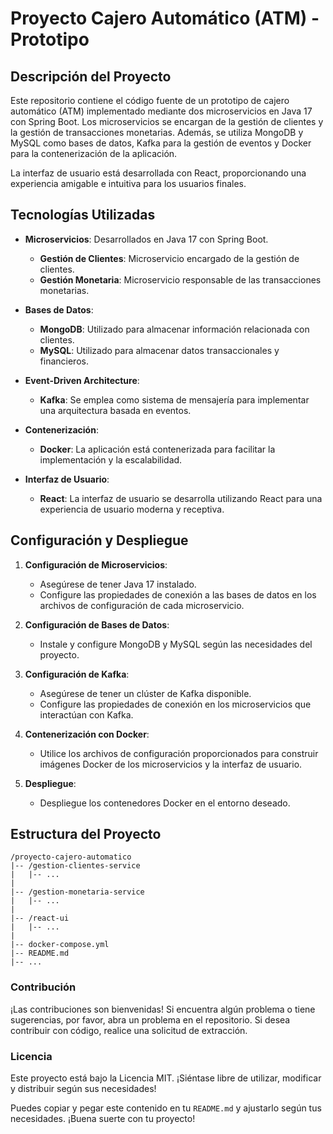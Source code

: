 # Proyecto Cajero Automático (ATM) - Prototipo

## Descripción del Proyecto

Este repositorio contiene el código fuente de un prototipo de cajero automático (ATM) implementado mediante dos microservicios en Java 17 con Spring Boot. Los microservicios se encargan de la gestión de clientes y la gestión de transacciones monetarias. Además, se utiliza MongoDB y MySQL como bases de datos, Kafka para la gestión de eventos y Docker para la contenerización de la aplicación.

La interfaz de usuario está desarrollada con React, proporcionando una experiencia amigable e intuitiva para los usuarios finales.

## Tecnologías Utilizadas

- **Microservicios**: Desarrollados en Java 17 con Spring Boot.
  - **Gestión de Clientes**: Microservicio encargado de la gestión de clientes.
  - **Gestión Monetaria**: Microservicio responsable de las transacciones monetarias.

- **Bases de Datos**:
  - **MongoDB**: Utilizado para almacenar información relacionada con clientes.
  - **MySQL**: Utilizado para almacenar datos transaccionales y financieros.

- **Event-Driven Architecture**:
  - **Kafka**: Se emplea como sistema de mensajería para implementar una arquitectura basada en eventos.

- **Contenerización**:
  - **Docker**: La aplicación está contenerizada para facilitar la implementación y la escalabilidad.

- **Interfaz de Usuario**:
  - **React**: La interfaz de usuario se desarrolla utilizando React para una experiencia de usuario moderna y receptiva.

## Configuración y Despliegue

1. **Configuración de Microservicios**:
   - Asegúrese de tener Java 17 instalado.
   - Configure las propiedades de conexión a las bases de datos en los archivos de configuración de cada microservicio.

2. **Configuración de Bases de Datos**:
   - Instale y configure MongoDB y MySQL según las necesidades del proyecto.

3. **Configuración de Kafka**:
   - Asegúrese de tener un clúster de Kafka disponible.
   - Configure las propiedades de conexión en los microservicios que interactúan con Kafka.

4. **Contenerización con Docker**:
   - Utilice los archivos de configuración proporcionados para construir imágenes Docker de los microservicios y la interfaz de usuario.

5. **Despliegue**:
   - Despliegue los contenedores Docker en el entorno deseado.

## Estructura del Proyecto

```plaintext
/proyecto-cajero-automatico
|-- /gestion-clientes-service
|   |-- ...
|
|-- /gestion-monetaria-service
|   |-- ...
|
|-- /react-ui
|   |-- ...
|
|-- docker-compose.yml
|-- README.md
|-- ...

```
### Contribución
¡Las contribuciones son bienvenidas! Si encuentra algún problema o tiene sugerencias, por favor, abra un problema en el repositorio. Si desea contribuir con código, realice una solicitud de extracción.

### Licencia
Este proyecto está bajo la Licencia MIT. ¡Siéntase libre de utilizar, modificar y distribuir según sus necesidades!



Puedes copiar y pegar este contenido en tu `README.md` y ajustarlo según tus necesidades. ¡Buena suerte con tu proyecto!
